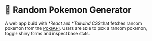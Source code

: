 # 🎲 Random Pokemon Generator

A web app build with **React* and **Tailwind CSS* that fetches random pokemon from the [PokéAPI](https://pokeapi.co/). Users are able to pick a random pokemon, toggle shiny forms and inspect base stats.

